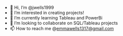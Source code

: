 - 👋 Hi, I’m @jwells1999
- 👀 I’m interested in creating projects!
- 🌱 I’m currently learning Tableau and PowerBi
- 💞️ I’m looking to collaborate on SQL/Tableau projects
- 📫 How to reach me @emmawells1317@gmail.com

<!---
jwells1999/jwells1999 is a ✨ special ✨ repository because its `README.md` (this file) appears on your GitHub profile.
You can click the Preview link to take a look at your changes.
--->
